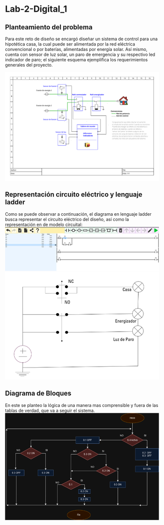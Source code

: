 # Lab-2-Digital_1

## Planteamiento del problema
Para este reto de diseño se encargó diseñar un sistema de control para una hipotética casa, la cual puede ser alimentada por la red eléctrica convencional o por baterías, alimentadas por energía solar. Así mismo, cuenta con sensor de luz solar, un paro de emergencia y su respectivo led indicador de paro; el siguiente esquema ejemplifica los requerimientos generales del proyecto.

![diagrama-situacion-problema](./diagrama-situacion-problema.png)

## Representación circuito eléctrico y lenguaje ladder
Como se puede observar a continuación, el diagrama en lenguaje ladder busca representar el circuito eléctrico del diseño, así como la representación en de modelo circuital:
![diagrama_ladder](./diagrama_ladder.png)
![modelo_circuito](./modelo_circuito.png)

## Diagrama de Bloques
En este se planteo la lógica de una manera mas comprensible y fuera de las tablas de verdad, que va a seguir el sistema.
![modelo_circuito](./Diagrama-de-bloques.png)
